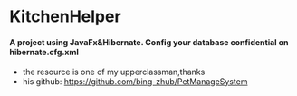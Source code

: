 # KitchenHelper
#### A project using JavaFx&Hibernate. Config your database confidential on hibernate.cfg.xml
- the resource is one of my upperclassman,thanks
- his github: https://github.com/bing-zhub/PetManageSystem
